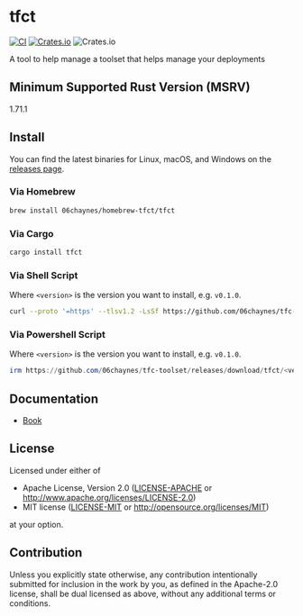 # tfct

[![CI](https://img.shields.io/github/actions/workflow/status/06chaynes/tfc-toolset/rust.yml?label=CI&style=for-the-badge)](https://github.com/06chaynes/tfc-toolset/actions/workflows/rust.yml)
[![Crates.io](https://img.shields.io/crates/v/tfct?style=for-the-badge)](https://crates.io/crates/tfct)
![Crates.io](https://img.shields.io/crates/l/tfct?style=for-the-badge)

A tool to help manage a toolset that helps manage your deployments


## Minimum Supported Rust Version (MSRV)

1.71.1

## Install

You can find the latest binaries for Linux, macOS, and Windows on the [releases page](https://github.com/06chaynes/tfc-toolset/releases).

### Via Homebrew

```sh
brew install 06chaynes/homebrew-tfct/tfct
```

### Via Cargo

```sh
cargo install tfct
```

### Via Shell Script

Where `<version>` is the version you want to install, e.g. `v0.1.0`.

```sh
curl --proto '=https' --tlsv1.2 -LsSf https://github.com/06chaynes/tfc-toolset/releases/download/tfct/<version>/tfct-installer.sh | sh
```

### Via Powershell Script

Where `<version>` is the version you want to install, e.g. `v0.1.0`.

```powershell
irm https://github.com/06chaynes/tfc-toolset/releases/download/tfct/<version>/tfct-installer.ps1 | iex
```

## Documentation

- [Book](https://tfc-toolset.rs/tfct/book)

## License

Licensed under either of

- Apache License, Version 2.0
  ([LICENSE-APACHE](https://github.com/06chaynes/http-cache/blob/main/LICENSE-APACHE) or <http://www.apache.org/licenses/LICENSE-2.0>)
- MIT license
  ([LICENSE-MIT](https://github.com/06chaynes/http-cache/blob/main/LICENSE-MIT) or <http://opensource.org/licenses/MIT>)

at your option.

## Contribution

Unless you explicitly state otherwise, any contribution intentionally submitted
for inclusion in the work by you, as defined in the Apache-2.0 license, shall be
dual licensed as above, without any additional terms or conditions.

